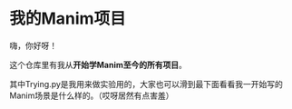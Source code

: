 # 我的Manim项目

嗨，你好呀！

这个仓库里有我从**开始学Manim至今的所有项目**。

其中Trying.py是我用来做实验用的，大家也可以滑到最下面看看我一开始写的Manim场景是什么样的。（哎呀居然有点害羞）